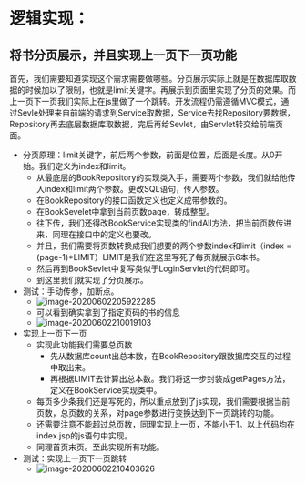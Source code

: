 # 逻辑实现：

## 将书分页展示，并且实现上一页下一页功能

首先，我们需要知道实现这个需求需要做哪些。分页展示实际上就是在数据库取数据的时候加以了限制，也就是limit关键字。再展示到页面里实现了分页的效果。而上一页下一页我们实际上在js里做了一个跳转。开发流程仍需遵循MVC模式，通过Sevle处理来自前端的请求到Service取数据，Service去找Repository要数据，Repository再去底层数据库取数据，完后再给Sevlet，由Servlet转交给前端页面。

- 分页原理：limit关键字，前后两个参数，前面是位置，后面是长度。从0开始。我们定义为index和limit。
  - 从最底层的BookRepository的实现类入手，需要两个参数，我们就给他传入index和limit两个参数。更改SQL语句，传入参数。
  - 在BookRepository的接口函数定义也定义成带参数的。
  - 在BookSevelet中拿到当前页数page，转成整型。
  - 往下传，我们还得改BookService实现类的findAll方法，把当前页数传进来，同理在接口中的定义也要改。
  - 并且，我们需要将页数转换成我们想要的两个参数index和limit（index = (page-1)*LIMIT）LIMIT是我们在这里写死了每页就展示6本书。
  - 然后再到BookSevlet中复写类似于LoginServlet的代码即可。
  - 到这里我们就实现了分页展示。
- 测试：手动传参，加断点。
  - ![image-20200602205922285](https://img.99couple.top/20200602205922.png)
  - 可以看到确实拿到了指定页码的书的信息
  - ![image-20200602210019103](https://img.99couple.top/20200602210019.png)
- 实现上一页下一页
  - 实现此功能我们需要总页数
    - 先从数据库count出总本数，在BookRepository跟数据库交互的过程中取出来。
    - 再根据LIMIT去计算出总本数。我们将这一步封装成getPages方法，定义在BookService实现类中。
  - 每页多少条我们还是写死的，所以重点放到了js实现，我们需要根据当前页数，总页数的关系，对page参数进行变换达到下一页跳转的功能。
  - 还需要注意不能超过总页数，同理实现上一页，不能小于1。以上代码均在index.jsp的js语句中实现。
  - 同理首页末页。至此实现所有功能。
- 测试：实现上一页下一页跳转
  - ![image-20200602210403626](https://img.99couple.top/20200602210403.png)